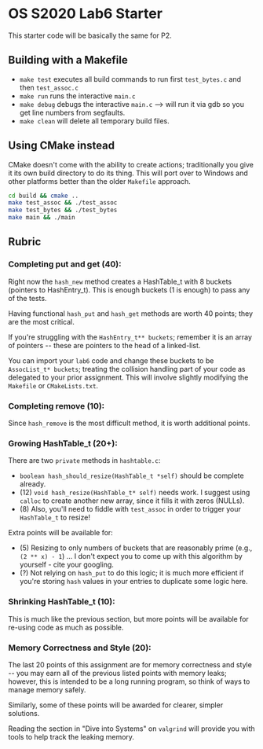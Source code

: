 # OS S2020 Lab6 Starter

This starter code will be basically the same for P2.

## Building with a Makefile

- ``make test`` executes all build commands to run first ``test_bytes.c`` and then ``test_assoc.c``
- ``make run`` runs the interactive ``main.c``
- ``make debug`` debugs the interactive ``main.c`` --> will run it via gdb so you get line numbers from segfaults.
- ``make clean`` will delete all temporary build files.

## Using CMake instead

CMake doesn't come with the ability to create actions; traditionally you give it its own build directory to do its thing. This will port over to Windows and other platforms better than the older ``Makefile`` approach.

```bash
cd build && cmake ..
make test_assoc && ./test_assoc
make test_bytes && ./test_bytes
make main && ./main
```

## Rubric

### Completing put and get (40):

Right now the ``hash_new`` method creates a HashTable_t with 8 buckets (pointers to HashEntry_t). This is enough buckets (1 is enough) to pass any of the tests.

Having functional ``hash_put`` and ``hash_get`` methods are worth 40 points; they are the most critical.

If you're struggling with the ``HashEntry_t** buckets``; remember it is an array of pointers -- these are pointers to the head of a linked-list. 

You can import your ``lab6`` code and change these buckets to be ``AssocList_t* buckets``; treating the collision handling part of your code as delegated to your prior assignment. This will involve slightly modifying the ``Makefile`` or ``CMakeLists.txt``.

### Completing remove (10):

Since ``hash_remove`` is the most difficult method, it is worth additional points.

### Growing HashTable_t (20+):

There are two ``private`` methods in ``hashtable.c``: 

 - ``boolean hash_should_resize(HashTable_t *self)`` should be complete already.
 - (12) ``void hash_resize(HashTable_t* self)`` needs work. I suggest using ``calloc`` to create another new array, since it fills it with zeros (NULLs).
 - (8) Also, you'll need to fiddle with ``test_assoc`` in order to trigger your ``HashTable_t`` to resize!

Extra points will be available for:
 
 - (5) Resizing to only numbers of buckets that are reasonably prime (e.g., ``(2 ** x) - 1``) ... I don't expect you to come up with this algorithm by yourself - cite your googling.
 - (?) Not relying on ``hash_put`` to do this logic; it is much more efficient if you're storing ``hash`` values in your entries to duplicate some logic here.

### Shrinking HashTable_t (10):

This is much like the previous section, but more points will be available for re-using code as much as possible.

### Memory Correctness and Style (20):

The last 20 points of this assignment are for memory correctness and style -- you may earn all of the previous listed points with memory leaks; however, this is intended to be a long running program, so think of ways to manage memory safely.

Similarly, some of these points will be awarded for clearer, simpler solutions.

Reading the section in "Dive into Systems" on ``valgrind`` will provide you with tools to help track the leaking memory.